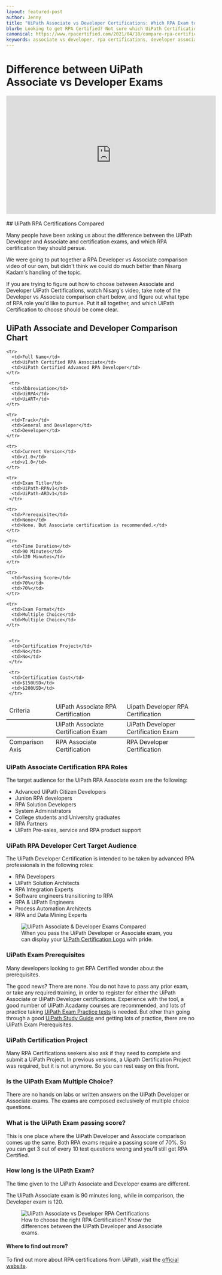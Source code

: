 ```yaml
---
layout: featured-post
author: Jenny
title: "UiPath Associate vs Developer Certifications: Which RPA Exam to Choose?"
blurb: Looking to get RPA Certified? Not sure which UiPath Certification to choose. Here we show you the difference between the UiPath Associate and Developer exams and help you choose between UiRPA and UiARD certs.
canonical: https://www.rpacertified.com/2021/04/18/compare-rpa-certifications-associate-vs-developer-uipath.html
keywords: associate vs developer, rpa certifications, developer associate compared, UiRPA, UiARD, RPA Certification Choices, UiPath Certification Choice, Compare Associate Developer Exams
---
```


# Difference between UiPath Associate vs Developer Exams

<div class="embed-responsive embed-responsive-16by9">
<iframe src="https://www.youtube.com/embed/0G7bKbrrpEQ" allow="accelerometer; autoplay; clipboard-write; encrypted-media; gyroscope; picture-in-picture" allowfullscreen="" width="560" height="315" frameborder="0"></iframe>
</div>
<br/>
## UiPath RPA Certifications Compared

Many people have been asking us about the difference between the UiPath Developer and Associate and certification exams, and which RPA certification they should persue.

We were going to put together a RPA Developer vs Associate comparison video of our own, but didn't think we could do much better than Nisarg Kadam's handling of the topic. 

If you are trying to figure out how to choose between Associate and Developer UiPath Certifications, watch Nisarg's video, take note of the Developer vs Associate comparison chart below, and figure out what type of RPA role you'd like to pursue. Put it all together, and which UiPath Certification to choose should be come clear.

## UiPath Associate and Developer Comparison Chart

<table  class="table-primary table-striped table-bordered border-secondary">
  <thead>
    <tr>
      <td>Criteria</td>
      <td>UiPath Associate RPA Certification</td>
      <td>Uipath Developer RPA Certification</td>
    </tr>
  </thead>

  <tbody>
      <tr>
        <td></td>
        <td>UiPath Associate Certification Exam</td>
        <td>UiPath Developer Certification Exam</td>
     </tr>
  
    <tr>
      <td>Full Name</td>
      <td>UiPath Certified RPA Associate</td>
      <td>UiPath Certified Advanced RPA Developer</td>
    </tr>
  
     <tr>
      <td>Abbreviation</td>
      <td>UiRPA</td>
      <td>UiART</td>
    </tr>

    <tr>
      <td>Track</td>
      <td>General and Developer</td>
      <td>Developer</td>
    </tr> 
  
    <tr>
      <td>Current Version</td>
      <td>v1.0</td>
      <td>v1.0</td>
    </tr> 
  
    <tr>
      <td>Exam Title</td>
      <td>UiPath-RPAv1</td>
      <td>UiPath-ARDv1</td>
     </tr> 
  
    <tr>
      <td>Prerequisite</td>
      <td>None</td>
      <td>None. But Associate certification is recommended.</td>
    </tr> 
  
    <tr>
      <td>Time Duration</td>
      <td>90 Minutes</td>
      <td>120 Minutes</td>
    </tr> 
  
    <tr>
      <td>Passing Score</td>
      <td>70%</td>
      <td>70%</td>
    </tr> 
  
    <tr>
      <td>Exam Format</td>
      <td>Multiple Choice</td>
      <td>Multiple Choice</td>
    </tr> 
  
  
     <tr>
      <td>Certification Project</td>
      <td>No</td>
      <td>No</td>
     </tr> 
  
     <tr>
      <td>Certification Cost</td>
      <td>$150USD</td>
      <td>$200USD</td>
     </tr>
    
  </tbody>

  <tfoot>
     <tr>
      <td>Comparison Axis</td>
      <td>RPA Associate Certification</td>
      <td>RPA Developer Certification</td>
     </tr>
  </tfoot>
  
</table>

### UiPath Associate Certification RPA Roles

The target audience for the UiPath RPA Associate exam are the following:

* Advanced UiPath Citizen Developers
* Junion RPA developers
* RPA Solution Developers
* System Administrators
* College students and University graduates
* RPA Partners
* UiPath Pre-sales, service and RPA product support



### UiPath RPA Developer Cert Target Audience

The UiPath Developer Certification is intended to be taken by advanced RPA professionals in the following roles:

* RPA Developers
* UiPath Solution Architects
* RPA Integration Experts
* Software engineers transitioning to RPA
* RPA & UiPath Engineers
* Process Automation Architects
* RPA and Data Mining Experts

<figure class="figure">
  <img src="https://www.rpacertified.com/assets/uipath-certification-logo-download.gif" alt="UiPath Associate & Developer Exams Compared" class="img-fluid mx-auto d-block img-thumbnail rounded ">
  <figcaption class="figure-caption">When you pass the UiPath Developer or Associate exam, you can display your <a href="https://www.rpacertified.com//2021/03/29/uipath-certification-logo.html">UiPath Certification Logo</a> with pride.</figcaption>
</figure>

### UiPath Exam Prerequisites

Many developers looking to get RPA Certified wonder about the prerequisites. 

The good news? There are none. You do not have to pass any prior exam, or take any required training, in order to register for either the UiPath Associate or UiPath Developer certifications. Experience with the tool, a good number of UiPath Acadamy courses are recommended, and lots of practice taking <a href="https://www.rpacertified.com/cert-questions-answers.html">UiPath Exam Practice tests</a> is needed. But other than going through a good <a href="https://www.rpacertified.com/study-guide-uipath.html">UiPath Study Guide</a> and getting lots of practice, there are no UiPath Exam Prerequisites.



### UiPath Certification Project

Many RPA Certifications seekers also ask if they need to complete and submit a UiPath Project. In previous versions, a Uipath Certification Project was required, but it is not anymore. So you can rest easy on this front.

### Is the UiPath Exam Multiple Choice?

There are no hands on labs or written answers on the UiPath Developer or Associate exams. The exams are composed exclusively of multiple choice questions.

### What is the UiPath Exam passing score?

This is one place where the UiPath Developer and Associate comparison comes up the same. Both RPA exams require a passing score of 70%. So you can get 3 out of every 10 test questions wrong and you'll still get RPA Certified.

### How long is the UiPath Exam?

The time given to the UiPath Associate and Developer exams are different. 

The UiPath Associate exam is 90 minutes long, while in comparison, the Developer exam is 120. 

<figure class="figure">
  <img src="https://www.rpacertified.com/assets/uipath-associate-developer-certification-roadmap.jpg" alt="UiPath Associate vs Developer RPA Certifications" class="img-fluid mx-auto d-block img-thumbnail rounded ">
  <figcaption class="figure-caption">How to choose the right RPA Certification? Know the differences between the UiPath Developer and Associate exams.</figcaption>
</figure>

#### Where to find out more?

To find out more about RPA certifications from UiPath, visit the <a href="http://www.uipath.com/learning/certification">official website</a>.

